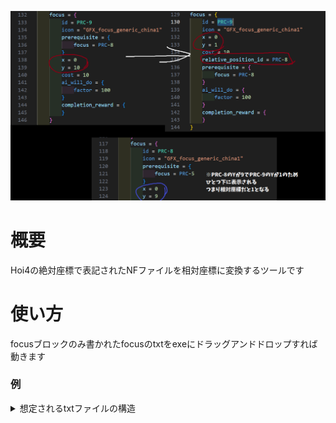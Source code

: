 ![image](https://github.com/suke0930/hoi4_relative_converter/blob/main/iamge.png?raw=true)
# 概要
Hoi4の絶対座標で表記されたNFファイルを相対座標に変換するツールです

# 使い方

focusブロックのみ書かれたfocusのtxtをexeにドラッグアンドドロップすれば動きます 
### 例
<details>
<summary>想定されるtxtファイルの構造</summary>
<div>
```
    focus = {
        id = PRC-1
        icon = "GFX_focus_generic_china1"
        x = 4
        y = 6
        cost = 10
        ai_will_do = {
            factor = 100
        }
        completion_reward = {
        }
    }
    focus = {
        id = PRC-2
        icon = "GFX_focus_generic_china1"
        x = 12
        y = 6
        cost = 10
        ai_will_do = {
            factor = 100
        }
        completion_reward = {
        }
    }
    focus = {
        id = PRC-3
        icon = "GFX_focus_generic_china1"
        prerequisite = {
            focus = PRC-1
        }
        x = 4
        y = 7
        cost = 10
        ai_will_do = {
            factor = 100
        }
        completion_reward = {
        }
    }
```;
</div>
</details>
